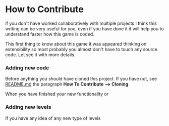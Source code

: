 # How to Contribute

if you don't have worked collaboratively with multiple projects I think this writing can be very useful for you, even if you have done it it will help you to understand faster how this game is coded.

This first thing to know about this game it was appeared thinking on extensibility so most probably you almost don't have to touch any source code. Let see it with more details.

### Adding new code

Before anything you should have cloned this project. If you have not, see [README.md](README.md) the paragraph __How To Contribute --> Cloning__.


When you have finished your new functionality or


### Adding new levels

If you have any idea of any new type of levels

